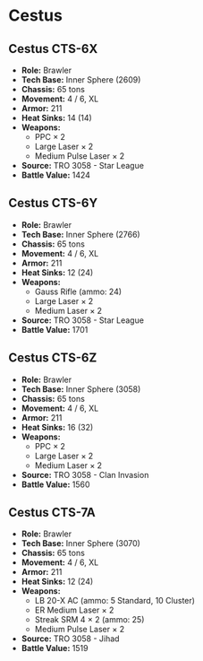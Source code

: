 # Cestus
## Cestus CTS-6X
- **Role:** Brawler
- **Tech Base:** Inner Sphere (2609)
- **Chassis:** 65 tons
- **Movement:** 4 / 6, XL
- **Armor:** 211
- **Heat Sinks:** 14 (14)
- **Weapons:**
  - PPC × 2
  - Large Laser × 2
  - Medium Pulse Laser × 2
- **Source:** TRO 3058 - Star League
- **Battle Value:** 1424

## Cestus CTS-6Y
- **Role:** Brawler
- **Tech Base:** Inner Sphere (2766)
- **Chassis:** 65 tons
- **Movement:** 4 / 6, XL
- **Armor:** 211
- **Heat Sinks:** 12 (24)
- **Weapons:**
  - Gauss Rifle (ammo: 24)
  - Large Laser × 2
  - Medium Laser × 2
- **Source:** TRO 3058 - Star League
- **Battle Value:** 1701

## Cestus CTS-6Z
- **Role:** Brawler
- **Tech Base:** Inner Sphere (3058)
- **Chassis:** 65 tons
- **Movement:** 4 / 6, XL
- **Armor:** 211
- **Heat Sinks:** 16 (32)
- **Weapons:**
  - PPC × 2
  - Large Laser × 2
  - Medium Laser × 2
- **Source:** TRO 3058 - Clan Invasion
- **Battle Value:** 1560

## Cestus CTS-7A
- **Role:** Brawler
- **Tech Base:** Inner Sphere (3070)
- **Chassis:** 65 tons
- **Movement:** 4 / 6, XL
- **Armor:** 211
- **Heat Sinks:** 12 (24)
- **Weapons:**
  - LB 20-X AC (ammo: 5 Standard, 10 Cluster)
  - ER Medium Laser × 2
  - Streak SRM 4 × 2 (ammo: 25)
  - Medium Pulse Laser × 2
- **Source:** TRO 3058 - Jihad
- **Battle Value:** 1519

